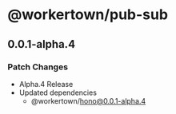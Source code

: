 # @workertown/pub-sub

## 0.0.1-alpha.4

### Patch Changes

- Alpha.4 Release
- Updated dependencies
  - @workertown/hono@0.0.1-alpha.4
